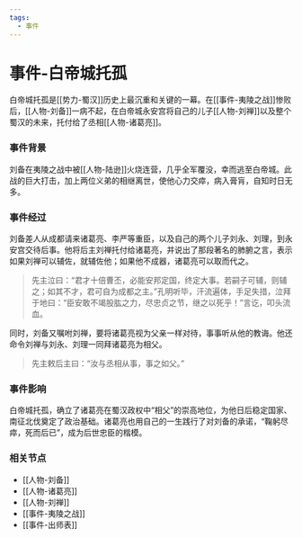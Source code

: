 ```yaml
---
tags:
  - 事件
---
```

# 事件-白帝城托孤

白帝城托孤是[[势力-蜀汉]]历史上最沉重和关键的一幕。在[[事件-夷陵之战]]惨败后，[[人物-刘备]]一病不起，在白帝城永安宫将自己的儿子[[人物-刘禅]]以及整个蜀汉的未来，托付给了丞相[[人物-诸葛亮]]。

### 事件背景

刘备在夷陵之战中被[[人物-陆逊]]火烧连营，几乎全军覆没，幸而逃至白帝城。此战的巨大打击，加上两位义弟的相继离世，使他心力交瘁，病入膏肓，自知时日无多。

### 事件经过

刘备差人从成都请来诸葛亮、李严等重臣，以及自己的两个儿子刘永、刘理，到永安宫交待后事。他将后主刘禅托付给诸葛亮，并说出了那段著名的肺腑之言，表示如果刘禅可以辅佐，就辅佐他；如果他不成器，诸葛亮可以取而代之。

> 先主泣曰：“君才十倍曹丕，必能安邦定国，终定大事。若嗣子可辅，则辅之；如其不才，君可自为成都之主。”孔明听毕，汗流遍体，手足失措，泣拜于地曰：“臣安敢不竭股肱之力，尽忠贞之节，继之以死乎！”言讫，叩头流血。

同时，刘备又嘱咐刘禅，要将诸葛亮视为父亲一样对待，事事听从他的教诲。他还命令刘禅与刘永、刘理一同拜诸葛亮为相父。

> 先主敕后主曰：“汝与丞相从事，事之如父。”

### 事件影响

白帝城托孤，确立了诸葛亮在蜀汉政权中“相父”的崇高地位，为他日后稳定国家、南征北伐奠定了政治基础。诸葛亮也用自己的一生践行了对刘备的承诺，“鞠躬尽瘁，死而后已”，成为后世忠臣的楷模。

### 相关节点
- [[人物-刘备]]
- [[人物-诸葛亮]]
- [[人物-刘禅]]
- [[事件-夷陵之战]]
- [[事件-出师表]]
